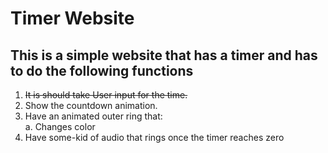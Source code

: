# Timer Website

## This is a simple website that has a timer and has to do the following functions

1. <s> It is should take User input for the time.</s>
 2. Show the countdown animation.
3. Have an animated outer ring that: <br>
         a. Changes color
4. Have some-kid of audio that rings once the timer reaches zero
